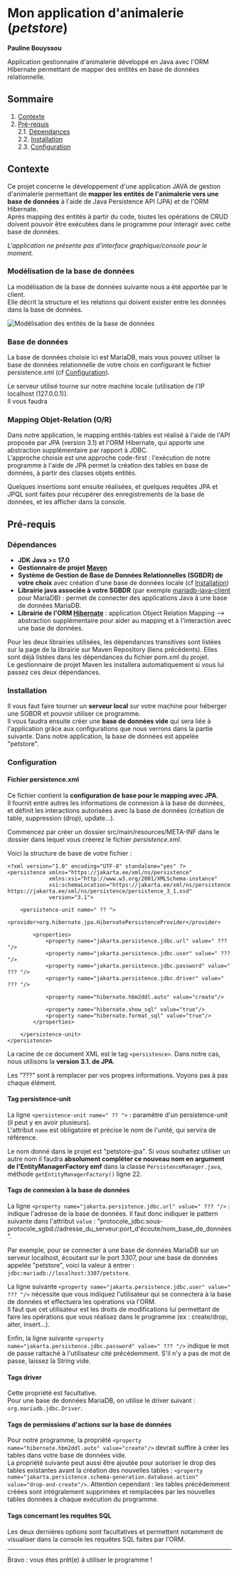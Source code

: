 # Mon application d'animalerie (*petstore*)
**Pauline Bouyssou**

Application gestionnaire d'animalerie développé en Java avec l'ORM Hibernate permettant de mapper des entités en base de données relationnelle.

## Sommaire
1. [Contexte](#contexte)
2. [Pré-requis](#pré-requis)\
    2.1. [Dépendances](#dépendances)\
    2.2. [Installation](#installation)\
    2.3. [Configuration](#configuration)

## Contexte
Ce projet concerne le développement d'une application JAVA de gestion d'animalerie permettant de **mapper les entités de l'animalerie vers une base de données** à l'aide de Java Persistence API (JPA) et de l'ORM Hibernate.\
Après mapping des entités à partir du code, toutes les opérations de CRUD doivent pouvoir être exécutées dans le programme pour interagir avec cette base de données.

*L'application ne présente pas d'interface graphique/console pour le moment.*

### Modélisation de la base de données
La modélisation de la base de données suivante nous a été apportée par le client.\
Elle décrit la structure et les relations qui doivent exister entre les données dans la base de données.

![Modélisation des entités de la base de données](images_README/petstore_database.png)

### Base de données
La base de données choisie ici est MariaDB, mais vous pouvez utiliser la base de données relationnelle de votre choix en configurant le fichier persistence.xml (cf [Configuration](#configuration)).

Le serveur utilisé tourne sur notre machine locale (utilisation de l'IP localhost (127.0.0.1)).\
Il vous faudra

### Mapping Objet-Relation (O/R)
Dans notre application, le mapping entités-tables est réalisé à l'aide de l'API proposée par JPA (version 3.1) et l'ORM Hibernate, qui apporte une abstraction supplémentaire par rapport à JDBC.\
L'approche choisie est une approche code-first : l'exécution de notre programme à l'aide de JPA permet la création des tables en base de données, à partir des classes objets entités.

Quelques insertions sont ensuite réalisées, et quelques requêtes JPA et JPQL sont faites pour récupérer des enregistrements de la base de données, et les afficher dans la console.

## Pré-requis

### Dépendances
- **JDK Java >= 17.0**
- **Gestionnaire de projet [Maven](https://maven.apache.org/)**
- **Système de Gestion de Base de Données Relationnelles (SGBDR) de votre choix** avec création d'une base de données locale (cf [Installation](#installation))
- **Librairie java associée à votre SGBDR** (par exemple [mariadb-java-client](https://mvnrepository.com/artifact/org.mariadb.jdbc/mariadb-java-client) pour MariaDB) : permet de connecter des applications Java à une base de données MariaDB.
- **Librairie de l'ORM [Hibernate](https://mvnrepository.com/artifact/org.hibernate.orm/hibernate-core)** : application Object Relation Mapping --> abstraction supplémentaire pour aider au mapping et à l'interaction avec une base de données.

Pour les deux librairies utilisées, les dépendances transitives sont listées sur la page de la librairie sur Maven Repository (liens précédents). Elles sont déjà listées dans les dépendances du fichier pom.xml du projet.\
Le gestionnaire de projet Maven les installera automatiquement si vous lui passez ces deux dépendances.

### Installation
Il vous faut faire tourner un **serveur local** sur votre machine pour héberger une SGBDR et pouvoir utiliser ce programme.\
Il vous faudra ensuite créer une **base de données vide** qui sera liée à l'application grâce aux configurations que nous verrons dans la partie suivante. Dans notre application, la base de données est appelée "petstore".

### Configuration
#### Fichier persistence.xml
Ce fichier contient la **configuration de base pour le mapping avec JPA**.\
Il fournit entre autres les informations de connexion à la base de données, et définit les interactions autorisées avec la base de données (création de table, suppression (drop), update...).

Commencez par créer un dossier src/main/resources/META-INF dans le dossier dans lequel vous créerez le fichier *persistence.xml*.

Voici la structure de base de votre fichier :
```
<?xml version="1.0" encoding="UTF-8" standalone="yes" ?>
<persistence xmlns="https://jakarta.ee/xml/ns/persistence"
             xmlns:xsi="http://www.w3.org/2001/XMLSchema-instance"
             xsi:schemaLocation="https://jakarta.ee/xml/ns/persistence https://jakarta.ee/xml/ns/persistence/persistence_3_1.xsd"
             version="3.1">

    <persistence-unit name=" ?? ">
        <provider>org.hibernate.jpa.HibernatePersistenceProvider</provider>

        <properties>
            <property name="jakarta.persistence.jdbc.url" value=" ??? "/>
            <property name="jakarta.persistence.jdbc.user" value=" ??? "/>
            <property name="jakarta.persistence.jdbc.password" value=" ??? "/>
            <property name="jakarta.persistence.jdbc.driver" value=" ??? "/>

            <property name="hibernate.hbm2ddl.auto" value="create"/>

            <property name="hibernate.show_sql" value="true"/>
            <property name="hibernate.format_sql" value="true"/>
        </properties>

    </persistence-unit>
</persistence>
```
La racine de ce document XML est le tag `<persistence>`. Dans notre cas, nous utilisons la **version 3.1. de JPA**.

Les "???" sont à remplacer par vos propres informations. Voyons pas à pas chaque élément.

#### Tag persistence-unit
La ligne `<persistence-unit name=" ?? ">` : paramètre d'un persistence-unit (il peut y en avoir plusieurs).\
L'attribut `name` est obligatoire et précise le nom de l'unité, qui servira de référence.

Le nom donné dans le projet est "petstore-jpa". Si vous souhaitez utiliser un autre nom il faudra **absolument compléter ce nouveau nom en argument de l'EntityManagerFactory emf** dans la classe `PersistenceManager.java`, méthode `getEntityManagerFactory()` ligne 22.

#### Tags de connexion à la base de données
La ligne `<property name="jakarta.persistence.jdbc.url" value=" ??? "/>` : indique l'adresse de la base de données. Il faut donc indiquer le pattern suivante dans l'attribut `value` : "protocole_jdbc:sous-protocole_sgbd://adresse_du_serveur:port_d'écoute/nom_base_de_données".

Par exemple, pour se connecter à une base de données MariaDB sur un serveur localhost, écoutant sur le port 3307, pour une base de données appelée "petstore", voici la valeur à entrer : `jdbc:mariadb://localhost:3307/petstore`.

La ligne suivante `<property name="jakarta.persistence.jdbc.user" value=" ??? "/>` nécessite que vous indiquez l'utilisateur qui se connectera à la base de données et effectuera les opérations via l'ORM.\
Il faut que cet utilisateur est les droits de modifications lui permettant de faire les opérations que vous réalisez dans le programme (ex : create/drop, alter, insert...).

Enfin, la ligne suivante `<property name="jakarta.persistence.jdbc.password" value=" ??? "/>` indique le mot de passe rattaché à l'utilisateur cité précédemment. S'il n'y a pas de mot de passe, laissez la String vide.

#### Tags driver
Cette propriété est facultative.\
Pour une base de données MariaDB, on utilise le driver suivant : `org.mariadb.jdbc.Driver`.

#### Tags de permissions d'actions sur la base de données
Pour notre programme, la propriété `<property name="hibernate.hbm2ddl.auto" value="create"/>` devrait suffire à créer les tables dans votre base de données vide.\
La propriété suivante peut aussi être ajoutée pour autoriser le drop des tables existantes avant la création des nouvelles tables : `<property name="jakarta.persistence.schema-generation.database.action" value="drop-and-create"/>`. Attention cependant : les tables précédemment créées sont intégralement supprimées et remplacées par les nouvelles tables données à chaque exécution du programme.

#### Tags concernant les requêtes SQL

Les deux dernières options sont facultatives et permettent notamment de visualiser dans la console les requêtes SQL faites par l'ORM.

---

Bravo : vous êtes prêt(e) à utiliser le programme !